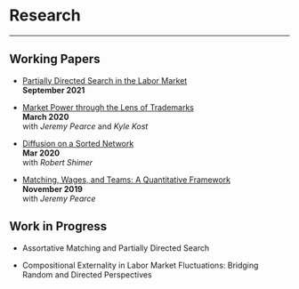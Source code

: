 # Research
---

## Working Papers

* [Partially Directed Search in the Labor Market](files/LW-PDS.pdf) <br/>
**September 2021**



* [Market Power through the Lens of Trademarks](files/KPW_paper_032920.pdf)<br/>
**March 2020**<br/>
with *Jeremy Pearce* and *Kyle Kost*

* [Diffusion on a Sorted Network](files/sorting_draft_mar.pdf)<br/>
**Mar 2020**<br/>
with *Robert Shimer* 


* [Matching, Wages, and Teams: A Quantitative Framework](files/pearce_wu_optimal_teams_paper_111619.pdf)<br/>
**November 2019**<br/>
with *Jeremy Pearce* 



## Work in Progress

* Assortative Matching and Partially Directed Search 



* Compositional Externality in Labor Market Fluctuations: Bridging Random and Directed Perspectives 
